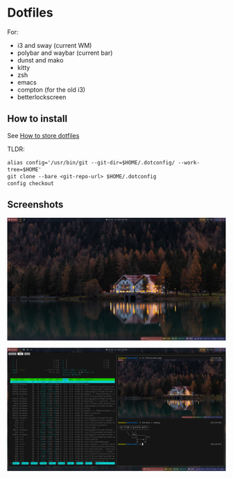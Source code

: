 # Dotfiles

For:

 - i3 and sway (current WM)
 - polybar and waybar (current bar)
 - dunst and mako
 - kitty
 - zsh
 - emacs
 - compton (for the old i3)
 - betterlockscreen
 
## How to install
 
See [How to store dotfiles](https://developer.atlassian.com/blog/2016/02/best-way-to-store-dotfiles-git-bare-repo/)

TLDR:
 
```
alias config='/usr/bin/git --git-dir=$HOME/.dotconfig/ --work-tree=$HOME'
git clone --bare <git-repo-url> $HOME/.dotconfig
config checkout
```
 
## Screenshots

![Fullscreen image](./screenshots/fullscreen.png "Fullscreen image")

![Terminal](./screenshots/terminal.png "Terminal")
